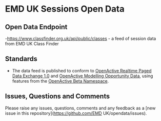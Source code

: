 # EMD UK Sessions Open Data

## Open Data Endpoint
-https://www.classfinder.org.uk/api/public/classes - a feed of session data from EMD UK Class Finder

## Standards
- The data feed is published to conform to [OpenActive Realtime Paged Data Exchange 1.0](https://www.openactive.io/realtime-paged-data-exchange/) and [OpenActive Modelling Opportunity Data](https://www.openactive.io/modelling-opportunity-data/), using features from the [OpenActive Beta Namespace](https://www.openactive.io/ns-beta/).

## Issues, Questions and Comments
Please raise any issues, questions, comments and any feedback as a [new issue in this repository](https://github.com/EMD UK/opendata/issues).
